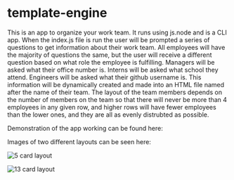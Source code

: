 # template-engine

This is an app to organize your work team. It runs using js.node and is a CLI app. When the index.js file is run the user will be prompted a series of questions to get information about their work team. All employees will have the majority of questions the same, but the user will receive a different question based on what role the employee is fulfilling. Managers will be asked what their office number is. Interns will be asked what school they attend. Engineers will be asked what their github username is. This information will be dynamically created and made into an HTML file named after the name of their team. The layout of the team members depends on the number of members on the team so that there will never be more than 4 employees in any given row, and higher rows will have fewer employees than the lower ones, and they are all as evenly distrubted as possible.

Demonstration of the app working can be found here:

Images of two different layouts can be seen here:

![5 card layout](https://github.com/paulrobhendrickson/template-engine/blob/master/images/Screen%20Shot%202019-12-12%20at%2011.18.14%20PM.png?raw=true)

![13 card layout](https://github.com/paulrobhendrickson/template-engine/blob/master/images/Screen%20Shot%202019-12-12%20at%2011.18.17%20PM.png?raw=true)
